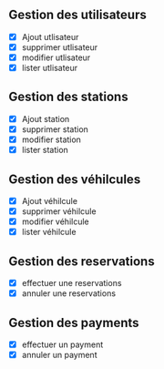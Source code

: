## Gestion des utilisateurs
- [x] Ajout utlisateur
- [x] supprimer utlisateur
- [x] modifier utlisateur
- [x] lister utlisateur

## Gestion des stations
- [x] Ajout station
- [x] supprimer station
- [x] modifier station
- [x] lister station

## Gestion des véhilcules
- [x] Ajout véhilcule
- [x] supprimer véhilcule
- [x] modifier véhilcule
- [x] lister véhilcule

## Gestion des reservations
- [x] effectuer une reservations
- [x] annuler une reservations

## Gestion des payments
- [x] effectuer un payment
- [x] annuler un payment